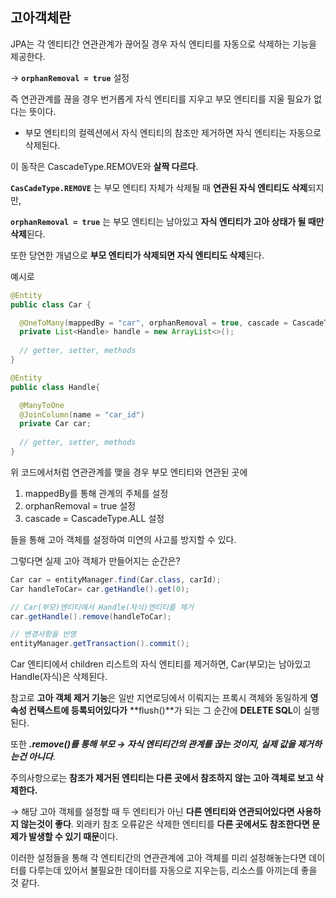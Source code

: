 ## **고아객체란**

JPA는 각 엔티티간 연관관계가 끊어질 경우 자식 엔티티를 자동으로 삭제하는 기능을 제공한다.

 → **`orphanRemoval = true`** 설정

즉 연관관계를 끊을 경우 번거롭게 자식 엔티티를 지우고 부모 엔티티를 지울 필요가 없다는 뜻이다.

- 부모 엔티티의 컬렉션에서 자식 엔티티의 참조만 제거하면 자식 엔티티는 자동으로 삭제된다.

이 동작은 CascadeType.REMOVE와 **살짝 다르다**.

**`CasCadeType.REMOVE`** 는 부모 엔티티 자체가 삭제될 때 **연관된 자식 엔티티도 삭제**되지만,

**`orphanRemoval = true`** 는 부모 엔티티는 남아있고 **자식 엔티티가 고아 상태가 될 때만 삭제**된다.

또한 당연한 개념으로 **부모 엔티티가 삭제되면 자식 엔티티도 삭제**된다.

예시로

```java
@Entity
public class Car {

  @OneToMany(mappedBy = "car", orphanRemoval = true, cascade = CascadeType.ALL)
  private List<Handle> handle = new ArrayList<>();
  
  // getter, setter, methods
}

@Entity
public class Handle{

  @ManyToOne
  @JoinColumn(name = "car_id")
  private Car car;
  
  // getter, setter, methods
}

```

위 코드에서처럼 연관관계를 맺을 경우 부모 엔티티와 연관된 곳에 

1. mappedBy를 통해 관계의 주체를 설정
2. orphanRemoval = true 설정
3. cascade = CascadeType.ALL 설정

들을 통해 고아 객체를 설정하여 미연의 사고를 방지할 수 있다.

그렇다면 실제 고아 객체가 만들어지는 순간은?

```java
Car car = entityManager.find(Car.class, carId);
Car handleToCar= car.getHandle().get(0);

// Car(부모)엔티티에서 Handle(자식)엔티티를 제거
car.getHandle().remove(handleToCar);

// 변경사항을 반영
entityManager.getTransaction().commit();
```

Car 엔티티에서 children 리스트의 자식 엔티티를 제거하면, Car(부모)는 남아있고 Handle(자식)은 삭제된다.

참고로 **고아 객체 제거 기능**은 일반 지연로딩에서 이뤄지는 프록시 객체와 동일하게 **영속성 컨텍스트에 등록되어있다가** **flush()**가 되는 그 순간에  **DELETE SQL**이 실행된다.

또한 ***.remove()를 통해 부모 → 자식 엔티티간의 관계를 끊는 것이지, 실제 값을 제거하는건 아니다***.

주의사항으로는 **참조가 제거된 엔티티는 다른 곳에서 참조하지 않는 고아 객체로 보고 삭제한다.**

 → 해당 고아 객체를 설정할 때 두 엔티티가 아닌 **다른 엔티티와 연관되어있다면 사용하지 않는것이 좋다**. 외래키 참조 오류같은 삭제한 엔티티를 **다른 곳에서도 참조한다면 문제가 발생할 수 있기 때문**이다.

이러한 설정들을 통해 각 엔티티간의 연관관계에 고아 객체를 미리 설정해놓는다면 데이터를 다루는데 있어서 불필요한 데이터를 자동으로 지우는등, 리소스를 아끼는데 좋을 것 같다.